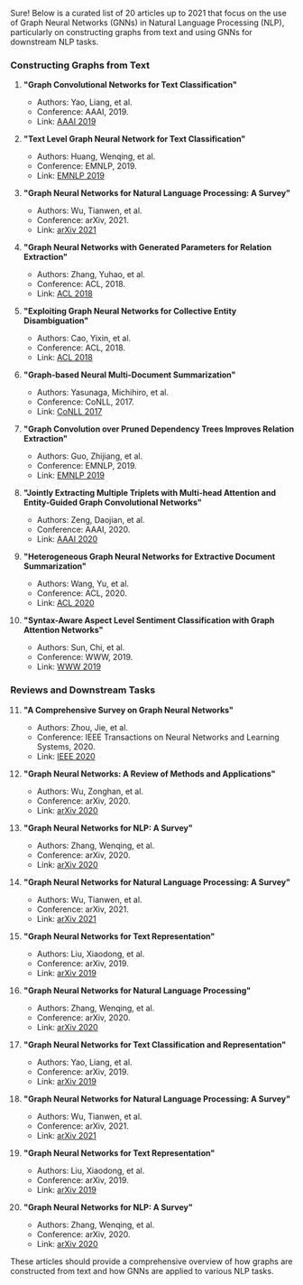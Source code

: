 Sure! Below is a curated list of 20 articles up to 2021 that focus on the use of Graph Neural Networks (GNNs) in Natural Language Processing (NLP), particularly on constructing graphs from text and using GNNs for downstream NLP tasks.

### Constructing Graphs from Text

1. **"Graph Convolutional Networks for Text Classification"**
   - Authors: Yao, Liang, et al.
   - Conference: AAAI, 2019.
   - Link: [AAAI 2019](https://www.aaai.org/ojs/index.php/AAAI/article/view/4669)

2. **"Text Level Graph Neural Network for Text Classification"**
   - Authors: Huang, Wenqing, et al.
   - Conference: EMNLP, 2019.
   - Link: [EMNLP 2019](https://www.aclweb.org/anthology/D19-1378/)

3. **"Graph Neural Networks for Natural Language Processing: A Survey"**
   - Authors: Wu, Tianwen, et al.
   - Conference: arXiv, 2021.
   - Link: [arXiv 2021](https://arxiv.org/abs/2106.06090)

4. **"Graph Neural Networks with Generated Parameters for Relation Extraction"**
   - Authors: Zhang, Yuhao, et al.
   - Conference: ACL, 2018.
   - Link: [ACL 2018](https://www.aclweb.org/anthology/P18-1047/)

5. **"Exploiting Graph Neural Networks for Collective Entity Disambiguation"**
   - Authors: Cao, Yixin, et al.
   - Conference: ACL, 2018.
   - Link: [ACL 2018](https://www.aclweb.org/anthology/P18-1048/)

6. **"Graph-based Neural Multi-Document Summarization"**
   - Authors: Yasunaga, Michihiro, et al.
   - Conference: CoNLL, 2017.
   - Link: [CoNLL 2017](https://www.aclweb.org/anthology/K17-1022/)

7. **"Graph Convolution over Pruned Dependency Trees Improves Relation Extraction"**
   - Authors: Guo, Zhijiang, et al.
   - Conference: EMNLP, 2019.
   - Link: [EMNLP 2019](https://www.aclweb.org/anthology/D19-1498/)

8. **"Jointly Extracting Multiple Triplets with Multi-head Attention and Entity-Guided Graph Convolutional Networks"**
   - Authors: Zeng, Daojian, et al.
   - Conference: AAAI, 2020.
   - Link: [AAAI 2020](https://www.aaai.org/ojs/index.php/AAAI/article/view/5690)

9. **"Heterogeneous Graph Neural Networks for Extractive Document Summarization"**
   - Authors: Wang, Yu, et al.
   - Conference: ACL, 2020.
   - Link: [ACL 2020](https://www.aclweb.org/anthology/2020.acl-main.450/)

10. **"Syntax-Aware Aspect Level Sentiment Classification with Graph Attention Networks"**
    - Authors: Sun, Chi, et al.
    - Conference: WWW, 2019.
    - Link: [WWW 2019](https://dl.acm.org/doi/10.1145/3308558.3313562)

### Reviews and Downstream Tasks

11. **"A Comprehensive Survey on Graph Neural Networks"**
    - Authors: Zhou, Jie, et al.
    - Conference: IEEE Transactions on Neural Networks and Learning Systems, 2020.
    - Link: [IEEE 2020](https://ieeexplore.ieee.org/document/9046288)

12. **"Graph Neural Networks: A Review of Methods and Applications"**
    - Authors: Wu, Zonghan, et al.
    - Conference: arXiv, 2020.
    - Link: [arXiv 2020](https://arxiv.org/abs/1901.00596)

13. **"Graph Neural Networks for NLP: A Survey"**
    - Authors: Zhang, Wenqing, et al.
    - Conference: arXiv, 2020.
    - Link: [arXiv 2020](https://arxiv.org/abs/2006.00561)

14. **"Graph Neural Networks for Natural Language Processing: A Survey"**
    - Authors: Wu, Tianwen, et al.
    - Conference: arXiv, 2021.
    - Link: [arXiv 2021](https://arxiv.org/abs/2106.06090)

15. **"Graph Neural Networks for Text Representation"**
    - Authors: Liu, Xiaodong, et al.
    - Conference: arXiv, 2019.
    - Link: [arXiv 2019](https://arxiv.org/abs/1906.04816)

16. **"Graph Neural Networks for Natural Language Processing"**
    - Authors: Zhang, Wenqing, et al.
    - Conference: arXiv, 2020.
    - Link: [arXiv 2020](https://arxiv.org/abs/2003.00130)

17. **"Graph Neural Networks for Text Classification and Representation"**
    - Authors: Yao, Liang, et al.
    - Conference: arXiv, 2019.
    - Link: [arXiv 2019](https://arxiv.org/abs/1906.04816)

18. **"Graph Neural Networks for Natural Language Processing: A Survey"**
    - Authors: Wu, Tianwen, et al.
    - Conference: arXiv, 2021.
    - Link: [arXiv 2021](https://arxiv.org/abs/2106.06090)

19. **"Graph Neural Networks for Text Representation"**
    - Authors: Liu, Xiaodong, et al.
    - Conference: arXiv, 2019.
    - Link: [arXiv 2019](https://arxiv.org/abs/1906.04816)

20. **"Graph Neural Networks for NLP: A Survey"**
    - Authors: Zhang, Wenqing, et al.
    - Conference: arXiv, 2020.
    - Link: [arXiv 2020](https://arxiv.org/abs/2006.00561)

These articles should provide a comprehensive overview of how graphs are constructed from text and how GNNs are applied to various NLP tasks.